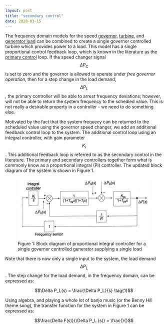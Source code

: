 ```yaml
---
layout: post
title: "secondary control"
date: 2020-03-15
---
```


The frequency domain models for the speed [governor](https://skreynolds.github.io/blog/2020/03/09/modelling-plant-1), [turbine](https://skreynolds.github.io/blog/2020/03/10/modelling-plant-2), and [generator load](https://skreynolds.github.io/blog/2020/03/11/modelling-plant-3) can be combined to create a single governor controlled turbine which provides power to a load. This model has a single proportional control feedback loop, which is known in the literature as the [primary control](https://skreynolds.github.io/blog/2020/03/12/primary-control) loop. If the speed changer signal $$\Delta P_C$$ is set to zero and the governor is allowed to operate under *free governor operation*, then for a step change in the load demand, $$\Delta P_L$$, the primary controller will be able to arrest frequency deviations; however, will not be able to return the system frequency to the schedled value. This is not really a desirable property in a controller - we need to do something else.

Motivated by the fact that the system frequecy can be returned to the scheduled value using the governor speed changer, we add an additional feedback control loop to the system. The additional control loop using an integral controller, with gain parameter $$K_i$$. This additional feedback loop is referred to as the secondary control in the literature. The primary and secondary controllers together form what is commonly know as a proportional integral (PI) controller. The updated block diagram of the system is shown in Figure 1.

<figure>
	<img src="/assets/single_area_pi_control.png" alt="Governor" height="200" class="center">
	<figcaption>Figure 1: Block diagram of proportional integral controller for a single governor controlled generator supplying a single load</figcaption>
</figure>

Note that there is now only a single input to the system, the load demand $$\Delta P_L$$. The step change for the load demand, in the frequency domain, can be expressed as:

$$\Delta P_L(s) = \frac{\Delta P_L}{s} \tag{1}$$

Using algebra, and playing a whole lot of banjo music (or the Benny Hill theme song), the transfer function for the system in Figure 1 can be expressed as:

$$\frac{Delta F(s)}{\Delta P_L (s)} = \frac{}{}$$